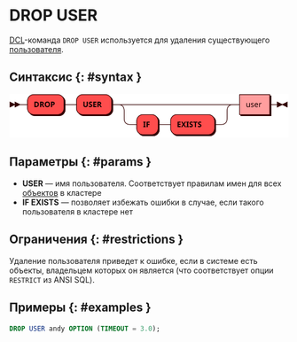 # DROP USER

[DCL](dcl.md)-команда `DROP USER` используется для удаления
существующего [пользователя](../../admin/access_control.md#users).

## Синтаксис {: #syntax }

![DROP USER](../../images/ebnf/drop_user.svg)

## Параметры {: #params }

* **USER** — имя пользователя. Соответствует правилам имен для всех
  [объектов](object.md) в кластере
* **IF EXISTS** — позволяет избежать ошибки в случае, если такого
  пользователя в кластере нет

## Ограничения {: #restrictions }

Удаление пользователя приведет к ошибке, если в системе есть объекты,
владельцем которых он является (что соответствует опции `RESTRICT` из
ANSI SQL).

## Примеры {: #examples }

```sql
DROP USER andy OPTION (TIMEOUT = 3.0);
```
